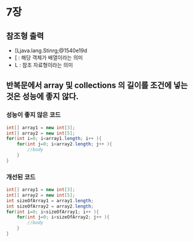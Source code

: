 # 7장

## 참조형 출력
- [Ljava.lang.Stinrg;@1540e19d
- [ : 해당 객체가 배열이라는 의미
- L : 참조 자료형이라는 의미

## 반복문에서 array 및 collections 의 길이를 조건에 넣는 것은 성능에 좋지 않다.

### 성능이 좋지 않은 코드
```java
int[] array1 = new int[3];
int[] array2 = new int[5];
for(int i=0; i<array1.length; i++ ){
    for(int j=0; i<array2.length; j++ ){
        //body    
    }
}
```
### 개선된 코드
```java
int[] array1 = new int[3];
int[] array2 = new int[5];
int sizeOfArray1 = array1.length;
int sizeOfArray2 = array2.length;
for(int i=0; i<sizeOfArray1; i++ ){
    for(int j=0; i<sizeOfArray2; j++ ){
        //body    
    }
}
```

